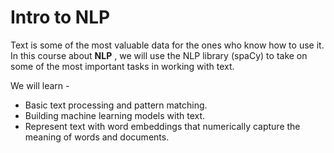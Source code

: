 # Intro to NLP

Text is some of the most valuable data for the ones who know how to use it. In this course about **NLP** , we will use the NLP library (spaCy) to take on some of the most important tasks in working with text.

We will learn - 

* Basic text processing and pattern matching.
* Building machine learning models with text.
* Represent text with word embeddings that numerically capture the meaning of words and documents.



